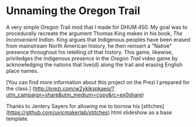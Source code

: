 # Unnaming the Oregon Trail

A very simple Oregon Trail mod that I made for DHUM 450. My goal was to procedurally recreate the argument Thomas King makes in his book, *The Inconvenient Indian*. King argues that Indigenous peoples have been erased from mainstream North American history, he then reinsert a "Native" presence throughout his retelling of that history. This game, likewise, priviledges the indigenous presence in the *Oregon Trail* video game by acknowledging the nations that live{d} along the trail and erasing English place names.
 
[You can find more information about this project on the Prezi I prepared for the class.] (http://prezi.com/w2ykikspkaeq/?utm_campaign=share&utm_medium=copy&rc=ex0share)

Thanks to Jentery Sayers for allowing me to borrow his [stitches] (https://github.com/uvicmakerlab/stitches) html slideshow as a base template.

 
